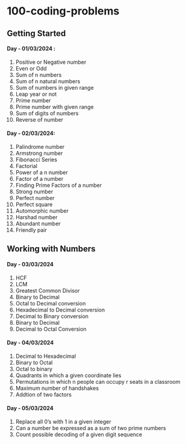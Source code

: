 # 100-coding-problems

## Getting Started

#### **Day - 01/03/2024 :**

1. Positive or Negative number
2. Even or Odd
3. Sum of n numbers
4. Sum of n natural numbers
5. Sum of numbers in given range
6. Leap year or not
7. Prime number
8. Prime number with given range
9. Sum of digits of numbers
10. Reverse of number

#### Day - 02/03/2024:

1. Palindrome number
2. Armstrong number
3. Fibonacci Series
4. Factorial
5. Power of a n number
6. Factor of a number
7. Finding Prime Factors of a number
8. Strong number
9. Perfect number
10. Perfect square
11. Automorphic number
12. Harshad number
13. Abundant number
14. Friendly pair

## Working with Numbers

#### Day - 03/03/2024

1. HCF
2. LCM
3. Greatest Common Divisor
4. Binary to Decimal
5. Octal to Decimal conversion
6. Hexadecimal to Decimal conversion
7. Decimal to Binary conversion
8. Binary to Decimal
9. Decimal to Octal Conversion

#### Day - 04/03/2024

1. Decimal to Hexadecimal
2. Binary to Octal
3. Octal to binary
4. Quadrants in which a given coordinate lies
5. Permutations in which n people can occupy r seats in a classroom
6. Maximum number of handshakes
7. Addtion of two factors

#### Day - 05/03/2024

1. Replace all 0’s with 1 in a given integer
2. Can a number be expressed as a sum of two prime numbers
3. Count possible decoding of a given digit sequence

